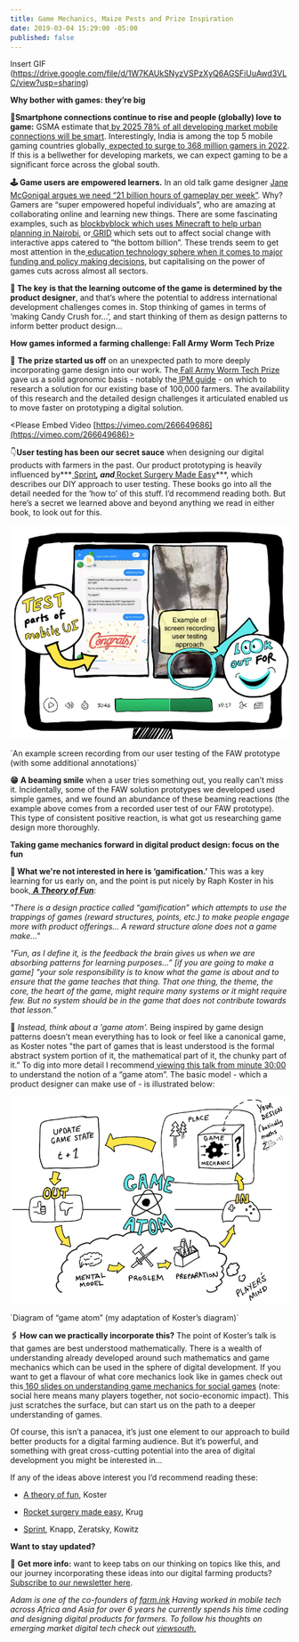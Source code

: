 ```yaml
---
title: Game Mechanics, Maize Pests and Prize Inspiration
date: 2019-03-04 15:29:00 -05:00
published: false
---
```


Insert GIF (https://drive.google.com/file/d/1W7KAUkSNyzVSPzXyQ6AGSFiUuAwd3VLC/view?usp=sharing)

**Why bother with games: they’re big**

**📱Smartphone connections continue to rise and people (globally) love to game:** GSMA estimate that[ by 2025 78% of all developing market mobile connections will be smart](https://www.gsma.com/r/mobileeconomy/sub-saharan-africa/). Interestingly, India is among the top 5 mobile gaming countries globally,[ expected to surge to 368 million gamers in 2022](https://www.mmaglobal.com/files/casestudies/kantar_imrb_x_mma_x_pokkt_india_market_study.pdf). If this is a bellwether for developing markets, we can expect gaming to be a significant force across the global south.

**🕹 Game users are empowered learners.** In an old talk game designer [Jane McGonigal argues we need “21 billion hours of gameplay per week”](https://www.youtube.com/watch?v=dE1DuBesGYM). Why? Gamers are “super empowered hopeful individuals”, who are amazing at collaborating online and learning new things. There are some fascinating examples, such as [blockbyblock which uses Minecraft to help urban planning in Nairobi](https://www.blockbyblock.org/projects/nairobi), or[ GRID](https://gamingfordev.com/about-us/) which sets out to affect social change with interactive apps catered to “the bottom billion”. These trends seem to get most attention in the[ education technology sphere when it comes to major funding and policy making decisions](http://blogs.worldbank.org/edutech/new-research-hub-use-technology-education-developing-countries), but capitalising on the power of games cuts across almost all sectors.

**🔑 The key** **is that the learning outcome of the game is determined by the product designer**, and that’s where the potential to address international development challenges comes in. Stop thinking of games in terms of ‘making Candy Crush for…’, and start thinking of them as design patterns to inform better product design...

**How games informed a farming challenge: Fall Army Worm Tech Prize**

🐛 **The prize started us off** on an unexpected path to more deeply incorporating game design into our work. The[ Fall Army Worm Tech Prize](https://fallarmywormtech.challenges.org/) gave us a solid agronomic basis - notably the[ IPM guide](https://www.usaid.gov/sites/default/files/documents/1867/Fall-Armyworm-IPM-Guide-for-Africa-Jan_30-2018.pdf) - on which to research a solution for our existing base of 100,000 farmers. The availability of this research and the detailed design challenges it articulated enabled us to move faster on prototyping a digital solution.

<Please Embed Video [https://vimeo.com/266649686](https://vimeo.com/266649686)>

👇**User testing has been our secret sauce** when designing our digital products with farmers in the past. Our product prototyping is heavily influenced by\*\*\*[ Sprint](https://www.amazon.com/Sprint-Solve-Problems-Test-Ideas/dp/1442397683)***, and[ ](https://www.amazon.com/Rocket-Surgery-Made-Easy-Yourself/dp/0321657292)***[Rocket Surgery Made Easy](https://www.amazon.com/Rocket-Surgery-Made-Easy-Yourself/dp/0321657292)\*\*\*, which describes our DIY approach to user testing. These books go into all the detail needed for the ‘how to’ of this stuff. I’d recommend reading both. But here’s a secret we learned above and beyond anything we read in either book, to look out for this.

![adam blog pic.png](/uploads/adam%20blog%20pic.png)

\`An example screen recording from our user testing of the FAW prototype (with some additional annotations)\`

**😁** **A beaming smile** when a user tries something out, you really can’t miss it. Incidentally, some of the FAW solution prototypes we developed used simple games, and we found an abundance of these beaming reactions (the example above comes from a recorded user test of our FAW prototype). This type of consistent positive reaction, is what got us researching game design more thoroughly.

**Taking game mechanics forward in digital product design: focus on the fun**

**🚫 What we're not interested in here is ‘gamification.’** This was a key learning for us early on, and the point is put nicely by Raph Koster in his book,[ ](https://www.amazon.com/gp/product/1449363210/ref=as_li_ss_il?ie=UTF8&camp=1789&creative=390957&creativeASIN=1449363210&linkCode=as2&tag=atheoroffunfo-20)***[A Theory of Fun](https://www.amazon.com/gp/product/1449363210/ref=as_li_ss_il?ie=UTF8&camp=1789&creative=390957&creativeASIN=1449363210&linkCode=as2&tag=atheoroffunfo-20)***:

*"There is a design practice called “gamification” which attempts to use the trappings of games (reward structures, points, etc.) to make people engage more with product offerings… A reward structure alone does not a game make…"*

*"Fun, as I define it, is the feedback the brain gives us when we are absorbing patterns for learning purposes…” \[if you are going to make a game\] "your sole responsibility is to know what the game is about and to ensure that the game teaches that thing. That one thing, the theme, the core, the heart of the game, might require many systems or it might require few. But no system should be in the game that does not contribute towards that lesson.”*

👾 *Instead, think about a 'game atom'.* Being inspired by game design patterns doesn’t mean everything has to look or feel like a canonical game, as Koster notes "the part of games that is least understood is the formal abstract system portion of it, the mathematical part of it, the chunky part of it.” To dig into more detail I recommend[ viewing this talk from minute 30:00](https://www.gdcvault.com/play/1016632/A-Theory-of-Fun-10) to understand the notion of a “game atom”. The basic model - which a product designer can make use of - is illustrated below:

![adam blog pic 2.png](/uploads/adam%20blog%20pic%202.png)

\`Diagram of “game atom” (my adaptation of Koster’s diagram)\`

**🖇 How can we practically incorporate this?** The point of Koster’s talk is that games are best understood mathematically. There is a wealth of understanding already developed around such mathematics and game mechanics which can be used in the sphere of digital development. If you want to get a flavour of what core mechanics look like in games check out this[ 160 slides on understanding game mechanics for social games](https://www.raphkoster.com/games/presentations/social-mechanics-the-engines-behind-everything-multiplayer/) (note: social here means many players together, not socio-economic impact). This just scratches the surface, but can start us on the path to a deeper understanding of games.

Of course, this isn’t a panacea, it’s just one element to our approach to build better products for a digital farming audience. But it’s powerful, and something with great cross-cutting potential into the area of digital development you might be interested in…

If any of the ideas above interest you I’d recommend reading these:

* [A theory of fun](https://www.amazon.com/gp/product/1449363210/ref=as_li_ss_il?ie=UTF8&camp=1789&creative=390957&creativeASIN=1449363210&linkCode=as2&tag=atheoroffunfo-20), Koster

* [Rocket surgery made easy](https://www.amazon.com/Rocket-Surgery-Made-Easy-Yourself/dp/0321657292), Krug

* [Sprint](https://www.amazon.com/Sprint-Solve-Problems-Test-Ideas/dp/1442397683), Knapp, Zeratsky, Kowitz

**Want to stay updated?**

📩 **Get more info:** want to keep tabs on our thinking on topics like this, and our journey incorporating these ideas into our digital farming products? [Subscribe to our newsletter here](http://viewsouth.co/).

*Adam is one of the co-founders of [farm.ink](https://farm.ink/) Having worked in mobile tech across Africa and Asia for over 6 years he currently spends his time coding and designing digital products for farmers. To follow his thoughts on emerging market digital tech check out [viewsouth.](http://viewsouth.co/)*